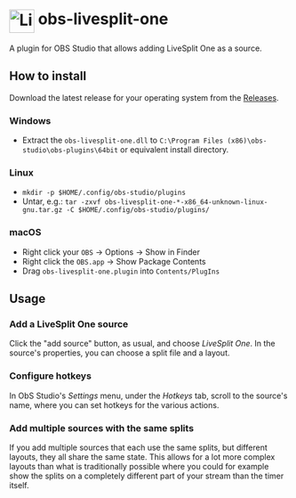 # <img src="https://raw.githubusercontent.com/LiveSplit/LiveSplit/master/LiveSplit/Resources/Icon.png" alt="LiveSplit" height="42" width="45" align="top"/> obs-livesplit-one

A plugin for OBS Studio that allows adding LiveSplit One as a source.

## How to install

Download the latest release for your operating system from the
[Releases](https://github.com/LiveSplit/obs-livesplit-one/releases).

### Windows

- Extract the `obs-livesplit-one.dll` to `C:\Program Files
(x86)\obs-studio\obs-plugins\64bit` or equivalent install directory.

### Linux

- `mkdir -p $HOME/.config/obs-studio/plugins`
- Untar, e.g.: `tar -zxvf obs-livesplit-one-*-x86_64-unknown-linux-gnu.tar.gz -C $HOME/.config/obs-studio/plugins/`

### macOS

- Right click your `OBS` -> Options -> Show in Finder
- Right click the `OBS.app` -> Show Package Contents
- Drag `obs-livesplit-one.plugin` into `Contents/PlugIns`

## Usage

### Add a LiveSplit One source

Click the "add source" button, as usual, and choose _LiveSplit One_. In the
source's properties, you can choose a split file and a layout.

### Configure hotkeys

In ObS Studio's _Settings_ menu, under the _Hotkeys_ tab, scroll to the source's
name, where you can set hotkeys for the various actions.

### Add multiple sources with the same splits

If you add multiple sources that each use the same splits, but different
layouts, they all share the same state. This allows for a lot more complex
layouts than what is traditionally possible where you could for example show the
splits on a completely different part of your stream than the timer itself.

